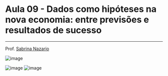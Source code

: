 # Aula 09 - Dados como hipóteses na nova economia: entre previsões e resultados de sucesso

_______________
Prof. [Sabrina Nazario](https://www.linkedin.com/in/sabrina-nazario-7138a822/)

![image](https://github.com/gvms23/pos-graduacao-bi-analytics/assets/24459642/877305b6-672c-4f66-bd02-ba7c0d324902)

![image](https://github.com/gvms23/pos-graduacao-bi-analytics/assets/24459642/9caa22ff-25f1-46b2-be34-741edd6f7337)
![image](https://github.com/gvms23/pos-graduacao-bi-analytics/assets/24459642/3af769bc-15c8-4076-a06e-f9d15f5b24c7)
